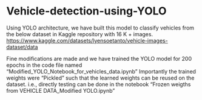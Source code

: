 # Vehicle-detection-using-YOLO
Using YOLO architecture, we have built this model to classify vehicles from the below dataset in Kaggle repository with 16 K + images.
https://www.kaggle.com/datasets/lyensoetanto/vehicle-images-dataset/data

Fine modifications are made and we have trained the YOLO model for 200 epochs in the code file named “Modified_YOLO_Notebook_for_vehicles_data.ipynb”
Importantly the trained weights were “Pickled” such that the learned weights can be reused on the dataset. i.e., directly testing can be done in the notebook
 “Frozen weigths from VEHICLE DATA_Modified YOLO.ipynb”


